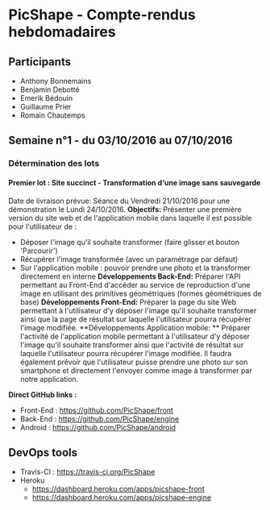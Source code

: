 
# PicShape - Compte-rendus hebdomadaires


## Participants
* Anthony Bonnemains
* Benjamin Debotté
* Emerik Bédouin
* Guillaume Prier
* Romain Chautemps


## Semaine n°1 - du 03/10/2016 au 07/10/2016

### Détermination des lots
#### Premier lot :   Site succinct - Transformation d'une image sans sauvegarde 
Date de livraison prévue:
Séance du Vendredi 21/10/2016 pour une démonstration le Lundi 24/10/2016.
**Objectifs:**
Présenter une première version du site web et de l'application mobile dans laquelle il est possible pour l'utilisateur de :
 - Déposer l'image qu'il souhaite transformer (faire glisser et bouton 'Parcourir')
 - Récupérer l'image transformée (avec un paramétrage par défaut)
 - Sur l'application mobile : pouvoir prendre une photo et la transformer directement en interne
**Développements Back-End:**
 Préparer l'API permettant au Front-End d'accéder au service de reproduction d'une image en utilisant des primitives géométriques (formes géométriques de base)
**Développements Front-End:**
 Préparer la page du site Web permettant à l'utilisateur d'y déposer l'image qu'il souhaite transformer ainsi que la page de résultat sur laquelle l'utilisateur pourra récupérer l'image modifiée.
**Développements Application mobile: **
 Préparer l'activité de l'application mobile permettant à l'utilisateur d'y déposer l'image qu'il souhaite transformer ainsi que l'activité de résultat sur laquelle l'utilisateur pourra récupérer l'image modifiée. Il faudra également prévoir que l'utilisateur puisse prendre une photo sur son smartphone et directement l'envoyer comme image à transformer par notre application.


__Direct GitHub links :__

- Front-End : https://github.com/PicShape/front
- Back-End : https://github.com/PicShape/engine
- Android : https://github.com/PicShape/android

## DevOps tools

 - Travis-CI : https://travis-ci.org/PicShape
 - Heroku
   - https://dashboard.heroku.com/apps/picshape-front
   - https://dashboard.heroku.com/apps/picshape-engine
